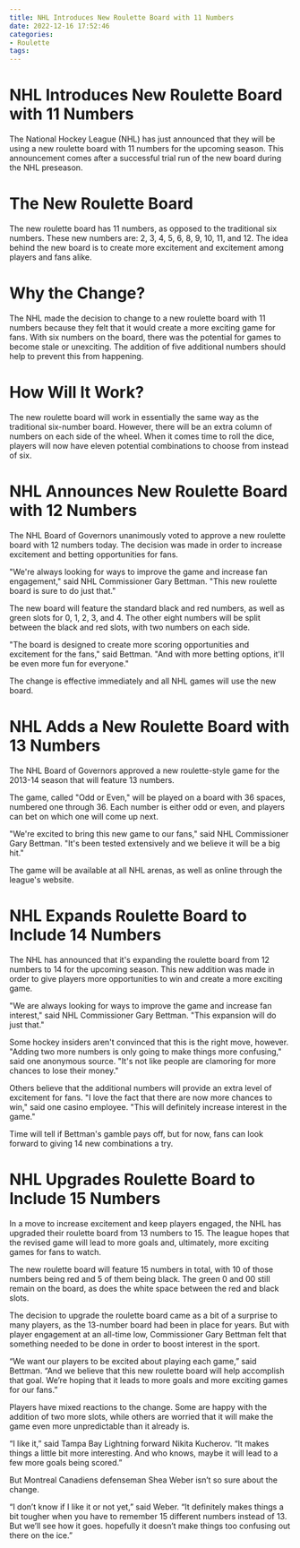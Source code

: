 ```yaml
---
title: NHL Introduces New Roulette Board with 11 Numbers
date: 2022-12-16 17:52:46
categories:
- Roulette
tags:
---
```



#  NHL Introduces New Roulette Board with 11 Numbers

The National Hockey League (NHL) has just announced that they will be using a new roulette board with 11 numbers for the upcoming season. This announcement comes after a successful trial run of the new board during the NHL preseason.

# The New Roulette Board

The new roulette board has 11 numbers, as opposed to the traditional six numbers. These new numbers are: 2, 3, 4, 5, 6, 8, 9, 10, 11, and 12. The idea behind the new board is to create more excitement and excitement among players and fans alike.

# Why the Change?

The NHL made the decision to change to a new roulette board with 11 numbers because they felt that it would create a more exciting game for fans. With six numbers on the board, there was the potential for games to become stale or unexciting. The addition of five additional numbers should help to prevent this from happening.

# How Will It Work?

The new roulette board will work in essentially the same way as the traditional six-number board. However, there will be an extra column of numbers on each side of the wheel. When it comes time to roll the dice, players will now have eleven potential combinations to choose from instead of six.

#  NHL Announces New Roulette Board with 12 Numbers

The NHL Board of Governors unanimously voted to approve a new roulette board with 12 numbers today. The decision was made in order to increase excitement and betting opportunities for fans.

"We're always looking for ways to improve the game and increase fan engagement," said NHL Commissioner Gary Bettman. "This new roulette board is sure to do just that."

The new board will feature the standard black and red numbers, as well as green slots for 0, 1, 2, 3, and 4. The other eight numbers will be split between the black and red slots, with two numbers on each side.

"The board is designed to create more scoring opportunities and excitement for the fans," said Bettman. "And with more betting options, it'll be even more fun for everyone."

The change is effective immediately and all NHL games will use the new board.

#  NHL Adds a New Roulette Board with 13 Numbers

The NHL Board of Governors approved a new roulette-style game for the 2013-14 season that will feature 13 numbers.

The game, called "Odd or Even," will be played on a board with 36 spaces, numbered one through 36. Each number is either odd or even, and players can bet on which one will come up next.

"We're excited to bring this new game to our fans," said NHL Commissioner Gary Bettman. "It's been tested extensively and we believe it will be a big hit."

The game will be available at all NHL arenas, as well as online through the league's website.

#  NHL Expands Roulette Board to Include 14 Numbers

The NHL has announced that it's expanding the roulette board from 12 numbers to 14 for the upcoming season. This new addition was made in order to give players more opportunities to win and create a more exciting game.

"We are always looking for ways to improve the game and increase fan interest," said NHL Commissioner Gary Bettman. "This expansion will do just that."

Some hockey insiders aren't convinced that this is the right move, however. "Adding two more numbers is only going to make things more confusing," said one anonymous source. "It's not like people are clamoring for more chances to lose their money."

Others believe that the additional numbers will provide an extra level of excitement for fans. "I love the fact that there are now more chances to win," said one casino employee. "This will definitely increase interest in the game."

Time will tell if Bettman's gamble pays off, but for now, fans can look forward to giving 14 new combinations a try.

#  NHL Upgrades Roulette Board to Include 15 Numbers

In a move to increase excitement and keep players engaged, the NHL has upgraded their roulette board from 13 numbers to 15. The league hopes that the revised game will lead to more goals and, ultimately, more exciting games for fans to watch.

The new roulette board will feature 15 numbers in total, with 10 of those numbers being red and 5 of them being black. The green 0 and 00 still remain on the board, as does the white space between the red and black slots.

The decision to upgrade the roulette board came as a bit of a surprise to many players, as the 13-number board had been in place for years. But with player engagement at an all-time low, Commissioner Gary Bettman felt that something needed to be done in order to boost interest in the sport.

“We want our players to be excited about playing each game,” said Bettman. “And we believe that this new roulette board will help accomplish that goal. We’re hoping that it leads to more goals and more exciting games for our fans.”

Players have mixed reactions to the change. Some are happy with the addition of two more slots, while others are worried that it will make the game even more unpredictable than it already is.

“I like it,” said Tampa Bay Lightning forward Nikita Kucherov. “It makes things a little bit more interesting. And who knows, maybe it will lead to a few more goals being scored.”

But Montreal Canadiens defenseman Shea Weber isn’t so sure about the change.

“I don’t know if I like it or not yet,” said Weber. “It definitely makes things a bit tougher when you have to remember 15 different numbers instead of 13. But we’ll see how it goes. hopefully it doesn’t make things too confusing out there on the ice.”